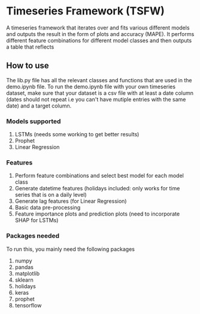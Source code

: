 # Timeseries Framework (TSFW)
A timeseries framework that iterates over and fits various different models and outputs the result in the form of plots and accuracy (MAPE). It performs different feature combinations for different model classes and then outputs a table that reflects


## How to use

The lib.py file has all the relevant classes and functions that are used in the demo.ipynb file. To run the demo.ipynb file with your own timeseries dataset, make sure that your dataset is a csv file with at least a date column (dates should not repeat i.e you can't have mutiple entries with the same date) and a target column. 


### Models supported
1. LSTMs (needs some working to get better results)
2. Prophet
3. Linear Regression

### Features
1. Perform feature combinations and select best model for each model class
2. Generate datetime features (holidays included: only works for time series that is on a daily level)
3. Generate lag features (for Linear Regression)
4. Basic data pre-processing
5. Feature importance plots and prediction plots (need to incorporate SHAP for LSTMs)

### Packages needed
To run this, you mainly need the following packages
1. numpy
2. pandas
3. matplotlib
4. sklearn
5. holidays
6. keras
7. prophet
8. tensorflow
